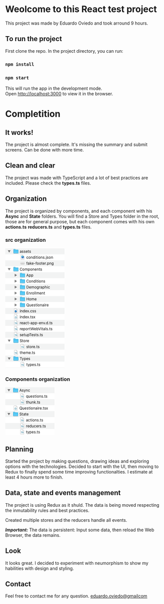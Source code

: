 # Weolcome to this React test project

This project was made by Eduardo Oviedo and took arround 9 hours.

## To run the project

First clone the repo.
In the project directory, you can run:

### `npm install`
### `npm start`

This will run the app in the development mode.\
Open [http://localhost:3000](http://localhost:3000) to view it in the browser.

# Completition

## It works!

The project is almost complete. It's missing the summary and submit screens.
Can be done with more time.

## Clean and clear

The project was made with TypeScript and a lot of best practices are included.
Please check the **types.ts** files.

## Organization

The project is organized by components, and each component with his **Async** and **State** folders.
You will find a Store and Types folder in the root, those are for general purpose, but each component comes with his own **actions.ts** **reducers.ts** and **types.ts** files.

### src organization

![src](/images/src.png)

### Components organization

![src](/images/component.png)

## Planning

Started the project by making questions, drawing ideas and exploring options with the technologies.
Decided to start with the UI, then moving to Redux to finally spend some time improving functionalties.
I estimate at least 4 hours more to finish.

## Data, state and events management

The project is using Redux as it shuld.
The data is being moved respecting the inmutability rules and best practices.

Created multiple stores and the reducers handle all events.

**_Important:_** The data is persistent: Input some data, then reload the Web Browser, the data remains.

## Look

It looks great.
I decided to experiment with neumorphism to show my habilities with design and styling.

## Contact

Feel free to contact me for any question.
<eduardo.oviedo@gmailcom>